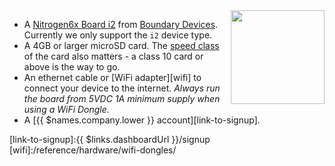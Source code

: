 <img height=150px style="float: right;padding-left: 10px;" src="/img/nitrogen6x/nitrogen6x.jpg">

* A [Nitrogen6x Board i2][nitrogen6x-link] from [Boundary Devices][boundary-devices-link]. Currently we only support the `i2` device type.
* A 4GB or larger microSD card. The [speed class][sdSpeed] of the card also matters - a class 10 card or above is the way to go.
* An ethernet cable or [WiFi adapter][wifi] to connect your device to the internet. *Always run the board from 5VDC 1A minimum supply when using a WiFi Dongle.*
* A [{{ $names.company.lower }} account][link-to-signup].

[nitrogen6x-link]:http://boundarydevices.com/product/nitrogen6x-board-imx6-arm-cortex-a9-sbc/
[boundary-devices-link]:http://boundarydevices.com/product/nitrogen6x-board-imx6-arm-cortex-a9-sbc/
[sdSpeed]:https://en.wikipedia.org/wiki/Secure_Digital#Speed_class_rating
[link-to-signup]:{{ $links.dashboardUrl }}/signup
[wifi]:/reference/hardware/wifi-dongles/
